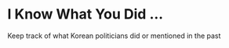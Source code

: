 I Know What You Did ...
==========================
Keep track of what Korean politicians did or mentioned in the past
